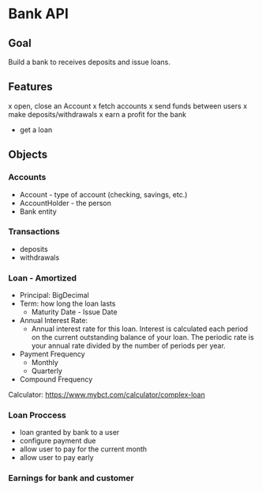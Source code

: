 # Bank API
## Goal
Build a bank to receives deposits and issue loans.    

## Features
x open, close an Account
    x fetch accounts
x send funds between users
x make deposits/withdrawals
x earn a profit for the bank
- get a loan

## Objects
### Accounts
- Account - type of account (checking, savings, etc.)
- AccountHolder - the person
- Bank entity
### Transactions
- deposits
- withdrawals
### Loan - Amortized
- Principal: BigDecimal
- Term: how long the loan lasts
    - Maturity Date - Issue Date
- Annual Interest Rate: 
    - Annual interest rate for this loan. Interest is calculated each period on the current outstanding balance of your loan. The periodic rate is your annual rate divided by the number of periods per year.
- Payment Frequency
    - Monthly
    - Quarterly
- Compound Frequency
    
Calculator: https://www.mybct.com/calculator/complex-loan
### Loan Proccess
- loan granted by bank to a user
- configure payment due  
- allow user to pay for the current month
- allow user to pay early
    

### Earnings for bank and customer


